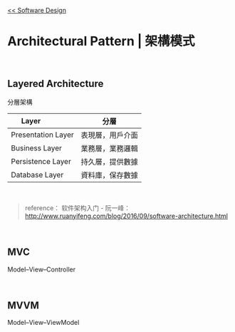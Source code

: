 [<< Software Design](https://github.com/krmfla/research-lab/blob/master/Software-Design/README.md)

# Architectural Pattern | 架構模式

<br>

## Layered Architecture

分層架構


Layer              | 分層
------------------ | -----
Presentation Layer | 表現層，用戶介面
Business Layer     | 業務層，業務邏輯
Persistence Layer  | 持久層，提供數據
Database Layer     | 資料庫，保存數據

<br>

> reference：
> 软件架构入门 - 阮一峰：http://www.ruanyifeng.com/blog/2016/09/software-architecture.html

<br>

## MVC 

Model–View–Controller

<br>

## MVVM

Model–View–ViewModel

<br>


